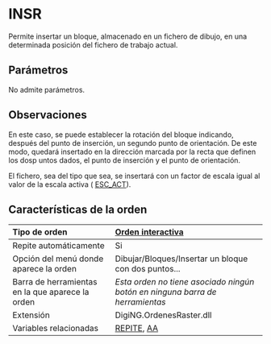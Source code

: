 # INSR

Permite insertar un bloque, almacenado en un fichero de dibujo, en una determinada posición del fichero de trabajo actual.

## Parámetros

No admite parámetros.

## Observaciones

En este caso, se puede establecer la rotación del bloque indicando, después del punto de inserción, un segundo punto de orientación. De este modo, quedará insertado en la dirección marcada por la recta que definen los dosp untos dados, el punto de inserción y el punto de orientación.

El fichero, sea del tipo que sea, se insertará con un factor de escala igual al valor de la escala activa \( [ESC\_ACT](https://github.com/digi21/docs/tree/7fc627c885c16fb88afc7cc05a6df2a2f4a54563/digi3d-net/referencia/digi3d.net/ventana-de-dibujo/ordenes/i/ESC_ACT.html)\).

## Características de la orden

| Tipo de orden | [Orden interactiva](insr.md) |
| :--- | :--- |
| Repite automáticamente | Si |
| Opción del menú donde aparece la orden | Dibujar/Bloques/Insertar un bloque con dos puntos... |
| Barra de herramientas en la que aparece la orden | _Esta orden no tiene asociado ningún botón en ninguna barra de herramientas_ |
| Extensión | DigiNG.OrdenesRaster.dll |
| Variables relacionadas | [REPITE](https://github.com/digi21/docs/tree/7fc627c885c16fb88afc7cc05a6df2a2f4a54563/digi3d-net/referencia/digi3d.net/ventana-de-dibujo/ordenes/i/REPITE.html), [AA](https://github.com/digi21/docs/tree/7fc627c885c16fb88afc7cc05a6df2a2f4a54563/digi3d-net/referencia/digi3d.net/ventana-de-dibujo/ordenes/i/AA.html) |

